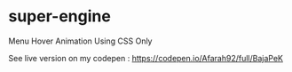 # super-engine
Menu Hover Animation Using CSS Only

See live version on my codepen : https://codepen.io/Afarah92/full/BajaPeK




